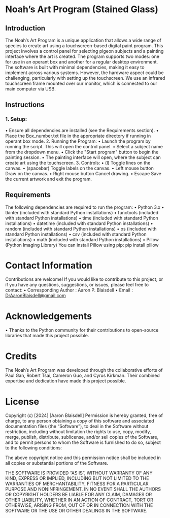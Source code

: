 # Noah’s Art Program (Stained Glass)
## Introduction
The Noah’s Art Program is a unique application that allows a wide range of species to create art using a touchscreen-based digital paint program. This project involves a control panel for selecting pigeon subjects and a painting interface where the art is created. The program supports two modes: one for use in an operant box and another for a regular desktop environment. The software is built with minimal dependencies, making it easy to implement across various systems. However, the hardware aspect could be challenging, particularly with setting up the touchscreen. We use an infrared touchscreen frame mounted over our monitor, which is connected to our main computer via USB.

## Instructions
### 1.	Setup:
•	Ensure all dependencies are installed (see the Requirements section).
•	Place the Box_number.txt file in the appropriate directory if running in operant box mode.
2.	Running the Program:
•	Launch the program by running the script. This will open the control panel.
•	Select a subject name from the dropdown menu.
•	Click the "Start program" button to begin the painting session.
•	The painting interface will open, where the subject can create art using the touchscreen.
3.	Controls:
•	(l) Toggle lines on the canvas.
•	(spacebar) Toggle labels on the canvas.
•	Left mouse button Draw on the canvas.
•	Right mouse button Cancel drawing.
•	Escape Save the current artwork and exit the program.

## Requirements
The following dependencies are required to run the program:
•	Python 3.x
•	tkinter (included with standard Python installations)
•	functools (included with standard Python installations)
•	time (included with standard Python installations)
•	datetime (included with standard Python installations)
•	random (included with standard Python installations)
•	os (included with standard Python installations)
•	csv (included with standard Python installations)
•	math (included with standard Python installations)
•	Pillow (Python Imaging Library)
You can install Pillow using pip:
pip install pillow

# Contact Information
Contributions are welcome! If you would like to contribute to this project, or if you have any questions, suggestions, or issues, please feel free to contact:
•	Corresponding Author : Aaron P. Blaisdell
•	Email : DrAaronBlaisdell@gmail.com

# Acknowledgements
•	Thanks to the Python community for their contributions to open-source libraries that made this project possible.

# Credits
The Noah’s Art Program was developed through the collaborative efforts of Paul Gan, Robert Tsai, Cameron Guo, and Cyrus Kirkman. Their combined expertise and dedication have made this project possible.

# License
Copyright (c) [2024] [Aaron Blaisdell] 
Permission is hereby granted, free of charge, to any person obtaining a copy
of this software and associated documentation files (the “Software”), to deal
in the Software without restriction, including without limitation the rights
to use, copy, modify, merge, publish, distribute, sublicense, and/or sell
copies of the Software, and to permit persons to whom the Software is
furnished to do so, subject to the following conditions:

The above copyright notice and this permission notice shall be included in all
copies or substantial portions of the Software.

THE SOFTWARE IS PROVIDED “AS IS”, WITHOUT WARRANTY OF ANY KIND, EXPRESS OR
IMPLIED, INCLUDING BUT NOT LIMITED TO THE WARRANTIES OF MERCHANTABILITY,
FITNESS FOR A PARTICULAR PURPOSE AND NONINFRINGEMENT. IN NO EVENT SHALL THE
AUTHORS OR COPYRIGHT HOLDERS BE LIABLE FOR ANY CLAIM, DAMAGES OR OTHER
LIABILITY, WHETHER IN AN ACTION OF CONTRACT, TORT OR OTHERWISE, ARISING FROM,
OUT OF OR IN CONNECTION WITH THE SOFTWARE OR THE USE OR OTHER DEALINGS IN THE SOFTWARE.
